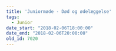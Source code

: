 ```yaml
---
title: 'Juniormøde - Død og ødelæggelse'
tags:
  - Junior
date_start: "2018-02-06T18:00:00"
date_end: "2018-02-06T20:00:00"
old_id: 7020
---
```

